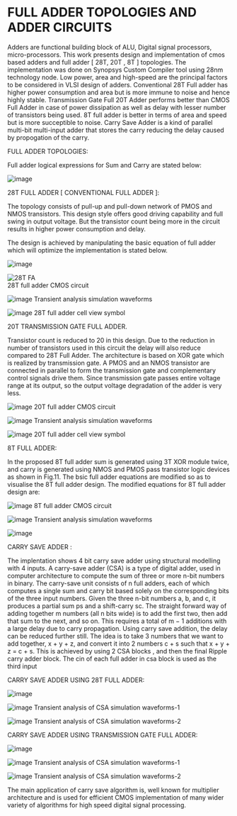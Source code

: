 # FULL ADDER TOPOLOGIES AND ADDER CIRCUITS

Adders are functional building block of ALU, Digital signal processors, micro-processors. This work presents design and implementation of cmos based adders and full adder [ 28T, 20T , 8T ] topologies. The implementation was done on Synopsys Custom Compiler tool using 28nm technology node. Low power, area and high-speed are the principal factors to be considered in VLSI design of adders. Conventional 28T Full adder has higher power consumption and area but is more immune to noise and hence highly stable. Transmission Gate Full 20T Adder performs better than CMOS Full Adder in case of power dissipation as well as delay with lesser number of transistors being used. 8T full adder is better in terms of area and speed but is more succeptible to noise. Carry Save Adder is a kind of parallel multi-bit multi-input adder that stores the carry reducing the delay caused by propogation of the carry.

FULL ADDER TOPOLOGIES:

Full adder logical expressions for Sum and Carry are stated below:

![image](https://user-images.githubusercontent.com/46755232/156183807-b0901bef-821c-45b7-be11-f4f79f8c81d7.png)


28T FULL ADDER [ CONVENTIONAL FULL ADDER ]:

The topology consists of pull-up and pull-down network of PMOS and NMOS transistors. This design style offers good driving capability and full swing in output voltage. But the transistor count being more in the circuit results in higher power consumption and delay.

The design is achieved by manipulating the basic equation of full adder which will optimize the implementation is stated below. 

![image](https://user-images.githubusercontent.com/46755232/156184037-e422f08d-4935-4d50-93fc-6bc72880f614.png)


![28T FA](https://user-images.githubusercontent.com/46755232/156160340-50d90818-33d1-40ba-87ac-86ba5f8c2285.png)   
                                        28T full adder CMOS circuit


![image](https://user-images.githubusercontent.com/46755232/156161886-c928f0a6-7236-475b-bb8a-b5c868d428f8.png)
                                        Transient analysis simulation waveforms

![image](https://user-images.githubusercontent.com/46755232/156165564-bb795cb1-276f-4b55-b125-8c8a300c5a38.png)
                                         28T full adder cell view symbol


20T TRANSMISSION GATE FULL ADDER. 

Transistor count is reduced to 20 in this design. Due to the reduction in number of transistors used in this circuit the delay will also reduce compared to 28T Full Adder. The architecture is based on XOR gate which is realized by transmission gate. A PMOS and an NMOS transistor are connected in parallel to form the transmission gate and complementary control signals drive them.  Since transmission gate passes entire voltage range at its output, so the output voltage degradation of the adder is very less.


![image](https://user-images.githubusercontent.com/46755232/156162101-fcf34662-6fce-4b63-87a8-f4018acf9a72.png)
20T full adder CMOS circuit

![image](https://user-images.githubusercontent.com/46755232/156162189-46e084c4-b47a-42bb-a93c-aaf8db6eb7f1.png)
Transient analysis simulation waveforms

![image](https://user-images.githubusercontent.com/46755232/156165268-61b70fab-a094-4e6f-a6a4-6d38d456a8f2.png)
20T full adder cell view symbol



8T FULL ADDER:

In the proposed 8T full adder sum is generated using 3T XOR module twice, and carry is generated using NMOS and PMOS pass transistor logic devices as shown in Fig.11. The bsic full adder equations  are modified so as to visualise the 8T full adder design. The modified equations for 8T full adder design are:

![image](https://user-images.githubusercontent.com/46755232/156181063-2570437a-9628-46d6-aa85-3dc8214ff58f.png)
8T full adder CMOS circuit


![image](https://user-images.githubusercontent.com/46755232/156162240-168cfb7e-484a-4f64-a148-d34bce03bfe8.png)
Transient analysis simulation waveforms

![image](https://user-images.githubusercontent.com/46755232/156162273-88388cf2-a35b-4a4f-a7a4-7c2235659bcd.png)



CARRY SAVE ADDER :

The implentation shows 4 bit carry save adder using structural modelling  with 4 inputs. A carry-save adder (CSA) is a type of digital adder, used in computer architecture to compute the sum of three or more n-bit numbers in binary. The carry-save unit consists of n full adders, each of which computes a single sum and carry bit based solely on the corresponding bits of the three input numbers. Given the three n-bit numbers a, b, and c, it produces a partial sum ps and a shift-carry sc. The straight forward way of adding together m numbers (all n bits wide) is to add the first two, then add that sum to the next, and so on. This requires a total of m − 1 additions with a large delay due to carry propagation. Using carry save addition, the delay can be reduced further still. The idea is to take 3 numbers that we want to add together, x + y + z, and convert it into 2 numbers c + s such that x + y + z = c + s. This is achieved by using  2 CSA blocks  , and then the final Ripple carry adder block. The cin of each full adder in csa block is used as the third input

CARRY SAVE ADDER USING 28T FULL ADDER:

![image](https://user-images.githubusercontent.com/46755232/156162328-c90a2a95-cd8b-4b81-999a-d2ad62e08f8e.png)

![image](https://user-images.githubusercontent.com/46755232/156162352-d8c92d50-5002-44b6-a4dc-8d632407b046.png)
Transient analysis of CSA simulation waveforms-1 

![image](https://user-images.githubusercontent.com/46755232/156162369-ef274f7c-6e29-4d0b-b5f6-2277a1842db8.png)
Transient analysis of CSA simulation waveforms-2

CARRY SAVE ADDER USING TRANSMISSION GATE FULL ADDER:

![image](https://user-images.githubusercontent.com/46755232/156164925-f8cab396-b1ee-438a-8789-b0e7061bbf16.png)

![image](https://user-images.githubusercontent.com/46755232/156164828-85aff1ae-9984-4dcf-8fca-0073bd08a201.png)
Transient analysis of CSA simulation waveforms-1

![image](https://user-images.githubusercontent.com/46755232/156164864-21450d32-60d7-4170-803c-1d0f26e204c1.png)
Transient analysis of CSA simulation waveforms-2

The main application of carry save algorithm is, well known for multiplier architecture and is used for efficient CMOS implementation of many wider variety of algorithms for high speed digital signal processing. 



